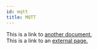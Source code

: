 ```yaml
---
id: mqtt
title: MQTT
---
```


This is a link to [another document.](doc3.md)  
This is a link to an [external page.](http://www.example.com)
